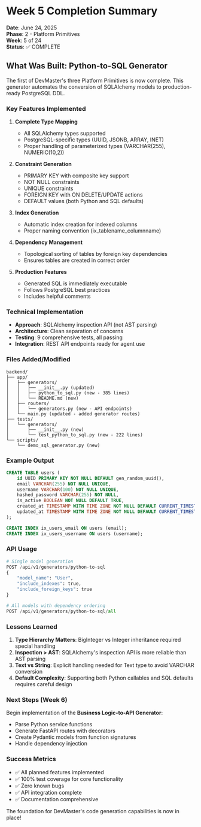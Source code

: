# Week 5 Completion Summary

**Date**: June 24, 2025  
**Phase**: 2 - Platform Primitives  
**Week**: 5 of 24  
**Status**: ✅ COMPLETE

## What Was Built: Python-to-SQL Generator

The first of DevMaster's three Platform Primitives is now complete. This generator automates the conversion of SQLAlchemy models to production-ready PostgreSQL DDL.

### Key Features Implemented

1. **Complete Type Mapping**
   - All SQLAlchemy types supported
   - PostgreSQL-specific types (UUID, JSONB, ARRAY, INET)
   - Proper handling of parameterized types (VARCHAR(255), NUMERIC(10,2))

2. **Constraint Generation**
   - PRIMARY KEY with composite key support
   - NOT NULL constraints
   - UNIQUE constraints
   - FOREIGN KEY with ON DELETE/UPDATE actions
   - DEFAULT values (both Python and SQL defaults)

3. **Index Generation**
   - Automatic index creation for indexed columns
   - Proper naming convention (ix_tablename_columnname)

4. **Dependency Management**
   - Topological sorting of tables by foreign key dependencies
   - Ensures tables are created in correct order

5. **Production Features**
   - Generated SQL is immediately executable
   - Follows PostgreSQL best practices
   - Includes helpful comments

### Technical Implementation

- **Approach**: SQLAlchemy inspection API (not AST parsing)
- **Architecture**: Clean separation of concerns
- **Testing**: 9 comprehensive tests, all passing
- **Integration**: REST API endpoints ready for agent use

### Files Added/Modified

```
backend/
├── app/
│   ├── generators/
│   │   ├── __init__.py (updated)
│   │   ├── python_to_sql.py (new - 385 lines)
│   │   └── README.md (new)
│   ├── routers/
│   │   └── generators.py (new - API endpoints)
│   └── main.py (updated - added generator routes)
├── tests/
│   └── generators/
│       ├── __init__.py (new)
│       └── test_python_to_sql.py (new - 222 lines)
└── scripts/
    └── demo_sql_generator.py (new)
```

### Example Output

```sql
CREATE TABLE users (
    id UUID PRIMARY KEY NOT NULL DEFAULT gen_random_uuid(),
    email VARCHAR(255) NOT NULL UNIQUE,
    username VARCHAR(100) NOT NULL UNIQUE,
    hashed_password VARCHAR(255) NOT NULL,
    is_active BOOLEAN NOT NULL DEFAULT TRUE,
    created_at TIMESTAMP WITH TIME ZONE NOT NULL DEFAULT CURRENT_TIMESTAMP,
    updated_at TIMESTAMP WITH TIME ZONE NOT NULL DEFAULT CURRENT_TIMESTAMP
);

CREATE INDEX ix_users_email ON users (email);
CREATE INDEX ix_users_username ON users (username);
```

### API Usage

```python
# Single model generation
POST /api/v1/generators/python-to-sql
{
    "model_name": "User",
    "include_indexes": true,
    "include_foreign_keys": true
}

# All models with dependency ordering
POST /api/v1/generators/python-to-sql/all
```

### Lessons Learned

1. **Type Hierarchy Matters**: BigInteger vs Integer inheritance required special handling
2. **Inspection > AST**: SQLAlchemy's inspection API is more reliable than AST parsing
3. **Text vs String**: Explicit handling needed for Text type to avoid VARCHAR conversion
4. **Default Complexity**: Supporting both Python callables and SQL defaults requires careful design

### Next Steps (Week 6)

Begin implementation of the **Business Logic-to-API Generator**:
- Parse Python service functions
- Generate FastAPI routes with decorators
- Create Pydantic models from function signatures
- Handle dependency injection

### Success Metrics

- ✅ All planned features implemented
- ✅ 100% test coverage for core functionality
- ✅ Zero known bugs
- ✅ API integration complete
- ✅ Documentation comprehensive

The foundation for DevMaster's code generation capabilities is now in place!
